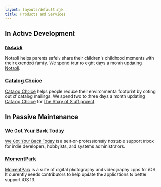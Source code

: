 ```yaml
---
layout: layouts/default.njk
title: Products and Services
---
```

## In Active Development

### [Notabli](https://www.notabli.com)

Notabli helps parents safely share their children's childhood moments with their extended family. We spend four to eight days a month updating [Notabli](https://www.notabli.com).

### [Catalog Choice](https://www.catalogchoice.org)

[Catalog Choice](https://www.catalogchoice.org) helps people reduce their environmental footprint by opting out of catalog mailings. We spend two to three days a month updating [Catalog Choice](https://www.catalogchoice.org) for [The Story of Stuff project](https://storyofstuff.org/).

## In Passive Maintenance

### [We Got Your Back Today](https://www.wegotyourback.today)

[We Got Your Back Today](https://www.wegotyourback.today) is a self-or-professionally hostable support inbox for indie developers, hobbyists, and systems administrators.

### [MomentPark](https://www.momentpark.com)

[MomentPark](https://www.momentpark.com) is a suite of digital photography and videography apps for iOS. It currently needs contributors to help update the applications to better support iOS 13.
